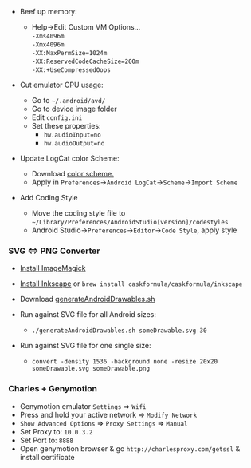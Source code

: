 - Beef up memory:
  - Help->Edit Custom VM Options... <br>
  `-Xms4096m` <br>
  `-Xmx4096m` <br>
  `-XX:MaxPermSize=1024m` <br>
  `-XX:ReservedCodeCacheSize=200m` <br>
  `-XX:+UseCompressedOops` <br>

- Cut emulator CPU usage:
  - Go to `~/.android/avd/`
  - Go to device image folder
  - Edit `config.ini`
  - Set these properties:
     - `hw.audioInput=no`
     - `hw.audioOutput=no`

- Update LogCat color Scheme:
  - Download [color scheme.](https://github.com/seljabali/notes_to_self/blob/master/files/Darcula.icls)
  - Apply in `Preferences`->`Android LogCat`->`Scheme`->`Import Scheme`

- Add Coding Style
  - Move the coding style file to `~/Library/Preferences/AndroidStudio[version]/codestyles`
  - Android Studio->`Preferences`->`Editor`->`Code Style`, apply style

### SVG <=> PNG Converter

- [Install ImageMagick](http://www.imagemagick.org/script/index.php)
- [Install Inkscape](https://inkscape.org/en/download/mac-os/) or `brew install caskformula/caskformula/inkscape`
- Download [generateAndroidDrawables.sh](https://gist.github.com/tntclaus/18f4fe7e8540f1cb283d2c7d8ad21d69)

- Run against SVG file for all Android sizes:
  - `./generateAndroidDrawables.sh someDrawable.svg 30`
- Run against SVG file for one single size:
  - `convert -density 1536 -background none -resize 20x20 someDrawable.svg someDrawable.png`

### Charles + Genymotion

- Genymotion emulator `Settings` => `Wifi`
- Press and hold your active network => `Modify Network`
- `Show Advanced Options` => `Proxy Settings` => `Manual`
- Set Proxy to: `10.0.3.2`
- Set Port to: `8888`
- Open genymotion browser & go `http://charlesproxy.com/getssl` & install certificate
